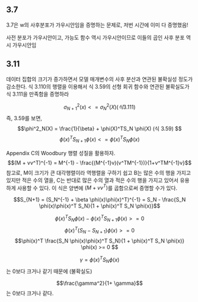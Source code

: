## 3.7
3.7은 w의 사후분포가 가우시안임을 증명하는 문제로, 
저번 시간에 이미 다 증명했음!

사전 분포가 가우시안이고, 가능도 함수 역시 가우시안이므로 이들의 곱인 사후 분포 역시 가우시안임

## 3.11
데이터 집합의 크기가 증가하면서 모델 매개변수의 사후 분산과 연관된 불확실성 정도가 감소한다. 
식 3.110의 행렬을 이용해서 식 3.59의 선형 회귀 함수와 연관된 불확실도가 식 3.111을 만족함을 증명하라

$$\sigma^2_{N+1} (x) <= \sigma^2_N(X)  (식 3.111)$$
즉, 3.59를 보면, 
$$\phi^2_N(X) = \frac{1}{\beta} + \phi(X)^TS_N \phi(X)  (식 3.59) $$
$$\phi(x)^T S_{N+1} \phi(x)  <=  \phi(x)^T S_N \phi(x)$$

Appendix C의 Woodbury 행렬 성질을 활용하자. 
$$(M + vv^T)^{-1} = M^{-1} - \frac{(M^{-1}v)(v^TM^{-1})}{1+v^TM^{-1}v}$$
참고로, M이 크기가 큰 대각행렬이라 역행렬을 구하기 쉽고 B는 많은 수의 행을 가지고 있지만 적은 수의 열을, C는 반대로 많은 수의 열과 적은 수의 행을 가지고 있어서 유용하게 사용할 수 있다. 
이 식은 양변에 $(M + vv^T)$를 곱함으로써 증명할 수가 있다. 


$$S_{N+1} = (S_N^{-1} + \beta \phi(x)\phi(x)^T)^{-1} = S_N - \frac{S_N \phi(x)\phi(x)^T S_N}{1 + \phi(x)^T S_N \phi(x)}$$

$$\phi(x)^T S_N \phi(x) - \phi(x)^T S_{N+1} \phi(x) >= 0 $$
$$\phi(x)^T (S_N - S_{N+1}) \phi(x) >= 0 $$
$$\phi(x)^T \frac{S_N \phi(x)\phi(x)^T S_N}{1 + \phi(x)^T S_N \phi(x)} \phi(x) >= 0 $$

$$\gamma = \phi(x)^T S_N \phi(x) $$
는 0보다 크거나 같기 때문에 (불확실도) 

$$\frac{\gamma^2}{1+ \gamma}$$
는 0보다 크거나 같다. 




